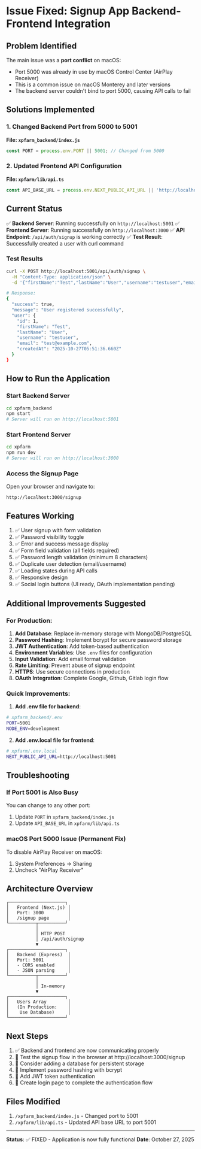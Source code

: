 # Issue Fixed: Signup App Backend-Frontend Integration

## Problem Identified

The main issue was a **port conflict** on macOS:
- Port 5000 was already in use by macOS Control Center (AirPlay Receiver)
- This is a common issue on macOS Monterey and later versions
- The backend server couldn't bind to port 5000, causing API calls to fail

## Solutions Implemented

### 1. Changed Backend Port from 5000 to 5001

**File: `xpfarm_backend/index.js`**
```javascript
const PORT = process.env.PORT || 5001; // Changed from 5000
```

### 2. Updated Frontend API Configuration

**File: `xpfarm/lib/api.ts`**
```typescript
const API_BASE_URL = process.env.NEXT_PUBLIC_API_URL || 'http://localhost:5001'; // Changed from 5000
```

## Current Status

✅ **Backend Server**: Running successfully on `http://localhost:5001`
✅ **Frontend Server**: Running successfully on `http://localhost:3000`
✅ **API Endpoint**: `/api/auth/signup` is working correctly
✅ **Test Result**: Successfully created a user with curl command

### Test Results

```bash
curl -X POST http://localhost:5001/api/auth/signup \
  -H "Content-Type: application/json" \
  -d '{"firstName":"Test","lastName":"User","username":"testuser","email":"test@example.com","password":"password123"}'

# Response:
{
  "success": true,
  "message": "User registered successfully",
  "user": {
    "id": 1,
    "firstName": "Test",
    "lastName": "User",
    "username": "testuser",
    "email": "test@example.com",
    "createdAt": "2025-10-27T05:51:36.660Z"
  }
}
```

## How to Run the Application

### Start Backend Server
```bash
cd xpfarm_backend
npm start
# Server will run on http://localhost:5001
```

### Start Frontend Server
```bash
cd xpfarm
npm run dev
# Server will run on http://localhost:3000
```

### Access the Signup Page
Open your browser and navigate to:
```
http://localhost:3000/signup
```

## Features Working

1. ✅ User signup with form validation
2. ✅ Password visibility toggle
3. ✅ Error and success message display
4. ✅ Form field validation (all fields required)
5. ✅ Password length validation (minimum 8 characters)
6. ✅ Duplicate user detection (email/username)
7. ✅ Loading states during API calls
8. ✅ Responsive design
9. ✅ Social login buttons (UI ready, OAuth implementation pending)

## Additional Improvements Suggested

### For Production:

1. **Add Database**: Replace in-memory storage with MongoDB/PostgreSQL
2. **Password Hashing**: Implement bcrypt for secure password storage
3. **JWT Authentication**: Add token-based authentication
4. **Environment Variables**: Use `.env` files for configuration
5. **Input Validation**: Add email format validation
6. **Rate Limiting**: Prevent abuse of signup endpoint
7. **HTTPS**: Use secure connections in production
8. **OAuth Integration**: Complete Google, Github, Gitlab login flow

### Quick Improvements:

1. **Add .env file for backend**:
```bash
# xpfarm_backend/.env
PORT=5001
NODE_ENV=development
```

2. **Add .env.local file for frontend**:
```bash
# xpfarm/.env.local
NEXT_PUBLIC_API_URL=http://localhost:5001
```

## Troubleshooting

### If Port 5001 is Also Busy
You can change to any other port:
1. Update `PORT` in `xpfarm_backend/index.js`
2. Update `API_BASE_URL` in `xpfarm/lib/api.ts`

### macOS Port 5000 Issue (Permanent Fix)
To disable AirPlay Receiver on macOS:
1. System Preferences → Sharing
2. Uncheck "AirPlay Receiver"

## Architecture Overview

```
┌─────────────────────┐
│   Frontend (Next.js) │
│   Port: 3000         │
│   /signup page       │
└──────────┬──────────┘
           │
           │ HTTP POST
           │ /api/auth/signup
           ▼
┌─────────────────────┐
│   Backend (Express)  │
│   Port: 5001         │
│   - CORS enabled     │
│   - JSON parsing     │
└──────────┬──────────┘
           │
           │ In-memory
           ▼
┌─────────────────────┐
│   Users Array        │
│   (In Production:    │
│    Use Database)     │
└─────────────────────┘
```

## Next Steps

1. ✅ Backend and frontend are now communicating properly
2. 🔄 Test the signup flow in the browser at http://localhost:3000/signup
3. 📝 Consider adding a database for persistent storage
4. 🔐 Implement password hashing with bcrypt
5. 🎫 Add JWT token authentication
6. 📱 Create login page to complete the authentication flow

## Files Modified

1. `/xpfarm_backend/index.js` - Changed port to 5001
2. `/xpfarm/lib/api.ts` - Updated API base URL to port 5001

---

**Status**: ✅ FIXED - Application is now fully functional
**Date**: October 27, 2025
